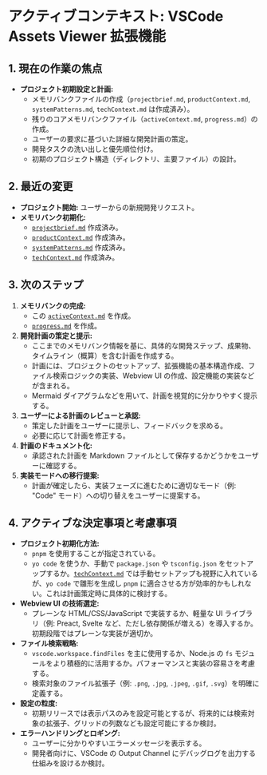 # アクティブコンテキスト: VSCode Assets Viewer 拡張機能

## 1. 現在の作業の焦点

- **プロジェクト初期設定と計画:**
  - メモリバンクファイルの作成（`projectbrief.md`, `productContext.md`, `systemPatterns.md`, `techContext.md` は作成済み）。
  - 残りのコアメモリバンクファイル（`activeContext.md`, `progress.md`）の作成。
  - ユーザーの要求に基づいた詳細な開発計画の策定。
  - 開発タスクの洗い出しと優先順位付け。
  - 初期のプロジェクト構造（ディレクトリ、主要ファイル）の設計。

## 2. 最近の変更

- **プロジェクト開始:** ユーザーからの新規開発リクエスト。
- **メモリバンク初期化:**
  - [`projectbrief.md`](.cline/memory/projectbrief.md) 作成済み。
  - [`productContext.md`](.cline/memory/productContext.md) 作成済み。
  - [`systemPatterns.md`](.cline/memory/systemPatterns.md) 作成済み。
  - [`techContext.md`](.cline/memory/techContext.md) 作成済み。

## 3. 次のステップ

1.  **メモリバンクの完成:**
    - この [`activeContext.md`](.cline/memory/activeContext.md) を作成。
    - [`progress.md`](.cline/memory/progress.md) を作成。
2.  **開発計画の策定と提示:**
    - ここまでのメモリバンク情報を基に、具体的な開発ステップ、成果物、タイムライン（概算）を含む計画を作成する。
    - 計画には、プロジェクトのセットアップ、拡張機能の基本構造作成、ファイル検索ロジックの実装、Webview UI の作成、設定機能の実装などが含まれる。
    - Mermaid ダイアグラムなどを用いて、計画を視覚的に分かりやすく提示する。
3.  **ユーザーによる計画のレビューと承認:**
    - 策定した計画をユーザーに提示し、フィードバックを求める。
    - 必要に応じて計画を修正する。
4.  **計画のドキュメント化:**
    - 承認された計画を Markdown ファイルとして保存するかどうかをユーザーに確認する。
5.  **実装モードへの移行提案:**
    - 計画が確定したら、実装フェーズに進むために適切なモード（例: "Code" モード）への切り替えをユーザーに提案する。

## 4. アクティブな決定事項と考慮事項

- **プロジェクト初期化方法:**
  - `pnpm` を使用することが指定されている。
  - `yo code` を使うか、手動で `package.json` や `tsconfig.json` をセットアップするか。[`techContext.md`](.cline/memory/techContext.md) では手動セットアップも視野に入れているが、`yo code` で雛形を生成し `pnpm` に適合させる方が効率的かもしれない。これは計画策定時に具体的に検討する。
- **Webview UI の技術選定:**
  - プレーンな HTML/CSS/JavaScript で実装するか、軽量な UI ライブラリ（例: Preact, Svelte など、ただし依存関係が増える）を導入するか。初期段階ではプレーンな実装が適切か。
- **ファイル検索戦略:**
  - `vscode.workspace.findFiles` を主に使用するか、Node.js の `fs` モジュールをより積極的に活用するか。パフォーマンスと実装の容易さを考慮する。
  - 検索対象のファイル拡張子（例: `.png`, `.jpg`, `.jpeg`, `.gif`, `.svg`）を明確に定義する。
- **設定の粒度:**
  - 初期リリースでは表示パスのみを設定可能とするが、将来的には検索対象の拡張子、グリッドの列数なども設定可能にするか検討。
- **エラーハンドリングとロギング:**
  - ユーザーに分かりやすいエラーメッセージを表示する。
  - 開発者向けに、VSCode の Output Channel にデバッグログを出力する仕組みを設けるか検討。
